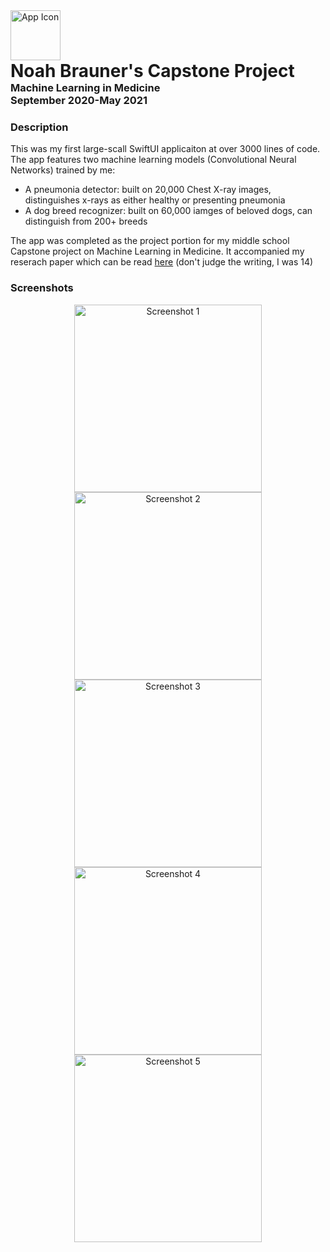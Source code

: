<img src="https://github.com/user-attachments/assets/e678e0fa-3ebb-455c-ad32-dd16b46df139" alt="App Icon" width="80" height="80">

<h1 style="margin: 0;">Noah Brauner's Capstone Project</h1>
<h3 style="margin: 0;">Machine Learning in Medicine</h3>
<h3 style="margin: 0;">September 2020-May 2021</h3>

### Description
This was my first large-scall SwiftUI applicaiton at over 3000 lines of code. The app features two machine learning models (Convolutional Neural Networks) trained by me:
- A pneumonia detector: built on 20,000 Chest X-ray images, distinguishes x-rays as either healthy or presenting pneumonia
- A dog breed recognizer: built on 60,000 iamges of beloved dogs, can distinguish from 200+ breeds

The app was completed as the project portion for my middle school Capstone project on Machine Learning in Medicine. It accompanied my reserach paper which can be read [here](https://docs.google.com/document/d/1Rqkmz87b3PH3fSchOVVJyfl5w871PqbC5KeXTP3uFD0/edit?usp=sharing) (don't judge the writing, I was 14)

### Screenshots
<p align="center">
  <img src="https://github.com/user-attachments/assets/8daafdd8-90d8-47ba-802e-332c590d032e" alt="Screenshot 1" width="300">
  <img src="https://github.com/user-attachments/assets/4ca86d06-b256-4775-818c-01955c662091" alt="Screenshot 2" width="300">
  <img src="https://github.com/user-attachments/assets/59837a1a-c70a-432e-8cf9-a5ab4a20536f" alt="Screenshot 3" width="300">
  <img src="https://github.com/user-attachments/assets/99364409-46b2-4529-bab1-55af81775fb8" alt="Screenshot 4" width="300">
  <img src="https://github.com/user-attachments/assets/0d4c9a83-e8dc-4b44-ada3-15e67b43e0fe" alt="Screenshot 5" width="300">
</p>

